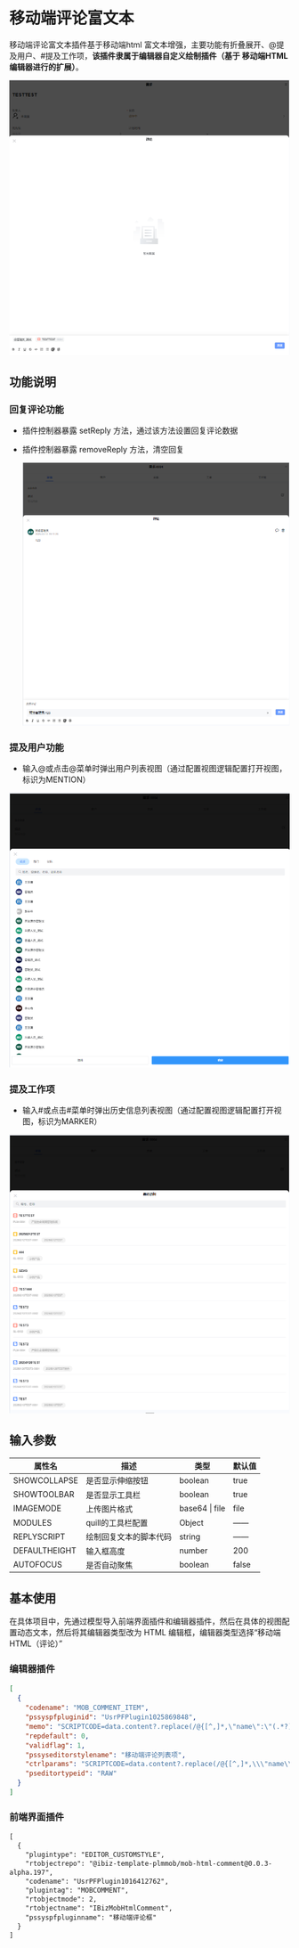 # 移动端评论富文本

移动端评论富文本插件基于移动端html 富文本增强，主要功能有折叠展开、@提及用户、#提及工作项，**该插件隶属于编辑器自定义绘制插件（基于 移动端HTML 编辑器进行的扩展）**。

![image](./public/assets/images/scene.png)

## 功能说明

### 回复评论功能

- 插件控制器暴露 setReply 方法，通过该方法设置回复评论数据

- 插件控制器暴露 removeReply 方法，清空回复

  ![image](./public/assets/images/reply.png)

### 提及用户功能

- 输入@或点击@菜单时弹出用户列表视图（通过配置视图逻辑配置打开视图，标识为MENTION）

![image](./public/assets/images/mention.png)

### 提及工作项

- 输入#或点击#菜单时弹出历史信息列表视图（通过配置视图逻辑配置打开视图，标识为MARKER）

![image](./public/assets/images/marker.png)

## 输入参数

| 属性名         | 描述                                               | 类型             | 默认值  |
| -------------- | -------------------------------------------------- | ---------------- | ------- |
| SHOWCOLLAPSE  | 是否显示伸缩按钮       | boolean        | true   |
| SHOWTOOLBAR   | 是否显示工具栏         | boolean        | true   |
| IMAGEMODE     | 上传图片格式           | base64 \| file | file   |
| MODULES       | quill的工具栏配置      | Object         | ——     |
| REPLYSCRIPT   | 绘制回复文本的脚本代码 | string         | ——     |
| DEFAULTHEIGHT | 输入框高度             | number         | 200    |
| AUTOFOCUS     | 是否自动聚焦           | boolean        | false  |

## 基本使用

在具体项目中，先通过模型导入前端界面插件和编辑器插件，然后在具体的视图配置动态文本，然后将其编辑器类型改为 HTML 编辑框，编辑器类型选择“移动端HTML（评论）”

### 编辑器插件

```json
[
  {
    "codename": "MOB_COMMENT_ITEM",
    "pssyspfpluginid": "UsrPFPlugin1025869848",
    "memo": "SCRIPTCODE=data.content?.replace(/@{[^,]*,\"name\":\"(.*?)\"}/g,\"<span class='comment-tag'>@$1</span>\").replace(/@{[^,]*,name=(.*?)}/g,\"<span class='comment-tag'>@$1</span>\").replace(/#{\"id\":\"(.+?)\",\"name\":\"(.+?)\",\"identifier\":\"(.+?)\",\"icon\":\"((.|[\\\\t\\\\r\\\\f\\\\n\\\\s])+?)\"}/g, \"<span class='comment-tag'>$4 $3 $2</span>\").replace(/#{id=(.+?),name=(.+?),identifier=(.+?),icon=((.|[\\\\t\\\\r\\\\f\\\\n\\\\s])+?)}/g, \"<span class='comment-tag'>$4 $3 $2</span>\").replaceAll(/\\\\{\\\\\"\\\\emoji\\\\\":\\\\\"(.+?)\\\\\"\\\\}/g,(x, emoji) => {const tempVal = decodeURIComponent(atob(emoji)); return `<span class=\"emoji-tag\">${tempVal}</span>`})",
    "repdefault": 0,
    "validflag": 1,
    "pssyseditorstylename": "移动端评论列表项",
    "ctrlparams": "SCRIPTCODE=data.content?.replace(/@{[^,]*,\\\"name\\\":\\\"(.*?)\\\"}/g,\\\"<span class='comment-tag'>@$1</span>\\\").replace(/@{[^,]*,name=(.*?)}/g,\\\"<span class='comment-tag'>@$1</span>\\\").replaceAll(/\\\\#\\\\{(\\\\\\\".+?\\\\\\\":\\\\\\\".+?\\\\\\\")(,\\\\\\\"icon\\\\\\\":\\\\\\\"((.|[\\\\t\\\\r\\\\f\\\\n\\\\s])+?)\\\\\\\")*\\\\}/g, (x, value, icon) => {const item = JSON.parse(\\\"{\\\" + value + \\\"}\\\"); if (icon) { icon = icon.slice(8).slice(1, -1).trim(); } return controller.parseCommentTag({icon, ...item});}).replaceAll(/\\\\{\\\\\\\"\\\\emoji\\\\\\\":\\\\\\\"(.+?)\\\\\\\"\\\\}/g,(x, emoji) => {const tempVal = decodeURIComponent(atob(emoji)); return `<span class=\\\"emoji-tag\\\">${tempVal}</span>`})",
    "pseditortypeid": "RAW"
  }
]
```

### 前端界面插件

```
[
  {
    "plugintype": "EDITOR_CUSTOMSTYLE",
    "rtobjectrepo": "@ibiz-template-plmmob/mob-html-comment@0.0.3-alpha.197",
    "codename": "UsrPFPlugin1016412762",
    "plugintag": "MOBCOMMENT",
    "rtobjectmode": 2,
    "rtobjectname": "IBizMobHtmlComment",
    "pssyspfpluginname": "移动端评论框"
  }
]
```